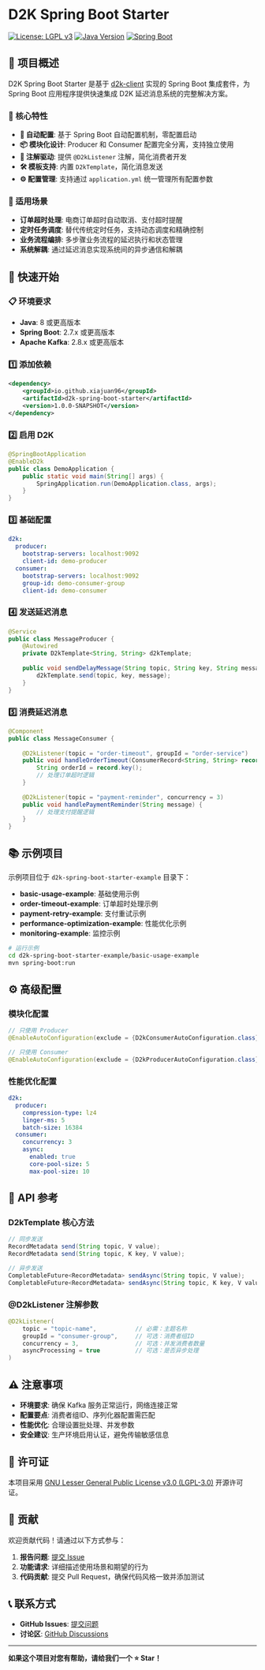 # D2K Spring Boot Starter

[![License: LGPL v3](https://img.shields.io/badge/License-LGPL%20v3-blue.svg)](https://www.gnu.org/licenses/lgpl-3.0)
[![Java Version](https://img.shields.io/badge/Java-8%2B-orange.svg)](https://www.oracle.com/java/)
[![Spring Boot](https://img.shields.io/badge/Spring%20Boot-2.7%2B-green.svg)](https://spring.io/projects/spring-boot)

## 📖 项目概述

D2K Spring Boot Starter 是基于 [d2k-client](https://github.com/xiajuan96/d2k-client) 实现的 Spring Boot 集成套件，为 Spring Boot 应用程序提供快速集成 D2K 延迟消息系统的完整解决方案。

### 🎯 核心特性

- **🚀 自动配置**: 基于 Spring Boot 自动配置机制，零配置启动
- **📦 模块化设计**: Producer 和 Consumer 配置完全分离，支持独立使用
- **🎯 注解驱动**: 提供 `@D2kListener` 注解，简化消费者开发
- **🛠️ 模板支持**: 内置 `D2kTemplate`，简化消息发送
- **⚙️ 配置管理**: 支持通过 `application.yml` 统一管理所有配置参数

### 🚀 适用场景

- **订单超时处理**: 电商订单超时自动取消、支付超时提醒
- **定时任务调度**: 替代传统定时任务，支持动态调度和精确控制
- **业务流程编排**: 多步骤业务流程的延迟执行和状态管理
- **系统解耦**: 通过延迟消息实现系统间的异步通信和解耦

## 🚀 快速开始

### 📋 环境要求

- **Java**: 8 或更高版本
- **Spring Boot**: 2.7.x 或更高版本
- **Apache Kafka**: 2.8.x 或更高版本

### 1️⃣ 添加依赖

```xml
<dependency>
    <groupId>io.github.xiajuan96</groupId>
    <artifactId>d2k-spring-boot-starter</artifactId>
    <version>1.0.0-SNAPSHOT</version>
</dependency>
```

### 2️⃣ 启用 D2K

```java
@SpringBootApplication
@EnableD2k
public class DemoApplication {
    public static void main(String[] args) {
        SpringApplication.run(DemoApplication.class, args);
    }
}
```

### 3️⃣ 基础配置

```yaml
d2k:
  producer:
    bootstrap-servers: localhost:9092
    client-id: demo-producer
  consumer:
    bootstrap-servers: localhost:9092
    group-id: demo-consumer-group
    client-id: demo-consumer
```

### 4️⃣ 发送延迟消息

```java
@Service
public class MessageProducer {
    @Autowired
    private D2kTemplate<String, String> d2kTemplate;
    
    public void sendDelayMessage(String topic, String key, String message) {
        d2kTemplate.send(topic, key, message);
    }
}
```

### 5️⃣ 消费延迟消息

```java
@Component
public class MessageConsumer {
    
    @D2kListener(topic = "order-timeout", groupId = "order-service")
    public void handleOrderTimeout(ConsumerRecord<String, String> record) {
        String orderId = record.key();
        // 处理订单超时逻辑
    }
    
    @D2kListener(topic = "payment-reminder", concurrency = 3)
    public void handlePaymentReminder(String message) {
        // 处理支付提醒逻辑
    }
}
```

## 📚 示例项目

示例项目位于 `d2k-spring-boot-starter-example` 目录下：

- **basic-usage-example**: 基础使用示例
- **order-timeout-example**: 订单超时处理示例
- **payment-retry-example**: 支付重试示例
- **performance-optimization-example**: 性能优化示例
- **monitoring-example**: 监控示例

```bash
# 运行示例
cd d2k-spring-boot-starter-example/basic-usage-example
mvn spring-boot:run
```

## ⚙️ 高级配置

### 模块化配置

```java
// 只使用 Producer
@EnableAutoConfiguration(exclude = {D2kConsumerAutoConfiguration.class})

// 只使用 Consumer  
@EnableAutoConfiguration(exclude = {D2kProducerAutoConfiguration.class})
```

### 性能优化配置

```yaml
d2k:
  producer:
    compression-type: lz4
    linger-ms: 5
    batch-size: 16384
  consumer:
    concurrency: 3
    async:
      enabled: true
      core-pool-size: 5
      max-pool-size: 10
```

## 📖 API 参考

### D2kTemplate 核心方法

```java
// 同步发送
RecordMetadata send(String topic, V value);
RecordMetadata send(String topic, K key, V value);

// 异步发送
CompletableFuture<RecordMetadata> sendAsync(String topic, V value);
CompletableFuture<RecordMetadata> sendAsync(String topic, K key, V value);
```

### @D2kListener 注解参数

```java
@D2kListener(
    topic = "topic-name",           // 必需：主题名称
    groupId = "consumer-group",     // 可选：消费者组ID
    concurrency = 3,                // 可选：并发消费者数量
    asyncProcessing = true          // 可选：是否异步处理
)
```

## ⚠️ 注意事项

- **环境要求**: 确保 Kafka 服务正常运行，网络连接正常
- **配置要点**: 消费者组ID、序列化器配置需匹配
- **性能优化**: 合理设置批处理、并发参数
- **安全建议**: 生产环境启用认证，避免传输敏感信息

## 📄 许可证

本项目采用 [GNU Lesser General Public License v3.0 (LGPL-3.0)](https://www.gnu.org/licenses/lgpl-3.0.html) 开源许可证。

## 🤝 贡献

欢迎贡献代码！请通过以下方式参与：

1. **报告问题**: [提交 Issue](https://github.com/xiajuan96/d2k-spring-boot-starter/issues)
2. **功能请求**: 详细描述使用场景和期望的行为
3. **代码贡献**: 提交 Pull Request，确保代码风格一致并添加测试

## 📞 联系方式

- **GitHub Issues**: [提交问题](https://github.com/xiajuan96/d2k-spring-boot-starter/issues)
- **讨论区**: [GitHub Discussions](https://github.com/xiajuan96/d2k-spring-boot-starter/discussions)

---

**如果这个项目对您有帮助，请给我们一个 ⭐ Star！**